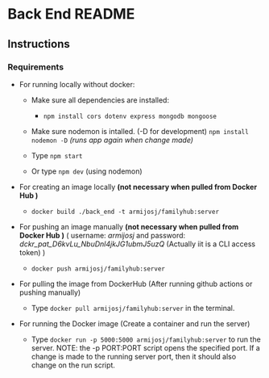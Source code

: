 # Back End README

## Instructions

### Requirements

- For running locally without docker:

    - Make sure all dependencies are installed:  
      
      - ```npm install cors dotenv express mongodb mongoose```

    - Make sure nodemon is intalled. (-D for development) ```npm install nodemon -D``` *(runs app again when change made)*

    - Type ```npm start```

    - Or type ```npm dev``` (using nodemon)


- For creating an image locally **(not necessary when pulled from Docker Hub )** 

    - ```docker build ./back_end -t armijosj/familyhub:server```

- For pushing an image manually **(not necessary when pulled from Docker Hub )** ( username: *armijosj* and password: *dckr_pat_D6kvLu_NbuDnl4jkJG1ubmJ5uzQ* (Actually iit is a CLI access token) )

    - ```docker push armijosj/familyhub:server```

- For pulling the image from DockerHub (After running github actions or pushing manually)

    - Type  ```docker pull armijosj/familyhub:server``` in the terminal.

- For running the Docker image (Create a container and run the server)

    - Type ```docker run -p 5000:5000 armijosj/familyhub:server``` to run the server. NOTE: the -p PORT:PORT script opens the specified port. If a change is made to the running server port, then it should also change on the run script.
